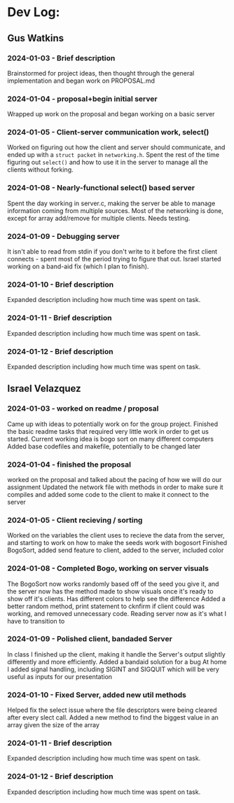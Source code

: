 # Dev Log:

## Gus Watkins

### 2024-01-03 - Brief description
Brainstormed for project ideas, then thought through the general implementation and began work on PROPOSAL.md

### 2024-01-04 - proposal+begin initial server
Wrapped up work on the proposal and began working on a basic server

### 2024-01-05 - Client-server communication work, select()
Worked on figuring out how the client and server should communicate, and ended up with a `struct packet` in `networking.h`.
Spent the rest of the time figuring out `select()` and how to use it in the server to manage all the clients without forking.

### 2024-01-08 - Nearly-functional select() based server
Spent the day working in server.c, making the server be able to manage information coming from multiple sources.
Most of the networking is done, except for array add/remove for multiple clients. Needs testing.

### 2024-01-09 - Debugging server
It isn't able to read from stdin if you don't write to it before the first client connects - spent most of the period trying to figure that out.
Israel started working on a band-aid fix (which I plan to finish).

### 2024-01-10 - Brief description
Expanded description including how much time was spent on task.

### 2024-01-11 - Brief description
Expanded description including how much time was spent on task.

### 2024-01-12 - Brief description
Expanded description including how much time was spent on task.

## Israel Velazquez

### 2024-01-03 - worked on readme / proposal
Came up with ideas to potentially work on for the group project. Finished the basic readme tasks that required very little work in order to get us started. Current working idea is bogo sort on many different computers
Added base codefiles and makefile, potentially to be changed later

### 2024-01-04 - finished the proposal
worked on the proposal and talked about the pacing of how we will do our assignment
Updated the network file with methods in order to make sure it compiles and added some code to the client to make it connect to the server

### 2024-01-05 - Client recieving / sorting
Worked on the variables the client uses to recieve the data from the server, and starting to work on how to make the seeds work with bogosort
Finished BogoSort, added send feature to client, added to the server, included color

### 2024-01-08 - Completed Bogo, working on server visuals
The BogoSort now works randomly based off of the seed you give it, and the server now has the method made to show visuals once it's ready to show off it's clients. Has different colors to help see the difference
Added a better random method, print statement to cknfirm if client could was working, and removed unnecessary code. Reading server now as it's what I have to transition to

### 2024-01-09 - Polished client, bandaded Server
In class I finished up the client, making it handle the Server's output slightly differently and more efficiently. Added a bandaid solution for a bug
At home I added signal handling, including SIGINT and SIGQUIT which will be very useful as inputs for our presentation

### 2024-01-10 - Fixed Server, added new util methods
Helped fix the select issue where the file descriptors were being cleared after every slect call. Added a new method to find the biggest value in an array given the size of the array

### 2024-01-11 - Brief description
Expanded description including how much time was spent on task.

### 2024-01-12 - Brief description
Expanded description including how much time was spent on task.